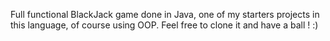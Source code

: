Full functional BlackJack game done in Java, one of my starters projects in this language, of course using OOP. Feel free to clone it and have a ball !
:) 
